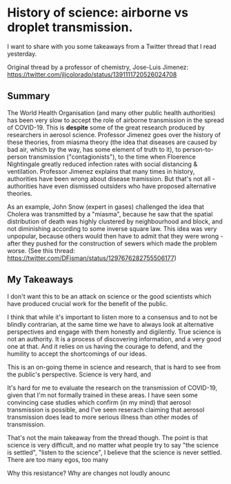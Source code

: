 # History of science: airborne vs droplet transmission.

I want to share with you some takeaways from a Twitter thread that I read yesterday.

Original thread by a professor of chemistry, Jose-Luis Jimenez: https://twitter.com/jljcolorado/status/1391111720526024708

## Summary
The World Health Organisation (and many other public health authorities) has been very slow to accept the role of airborne transmission in the spread of COVID-19. This is **despite** some of the great research produced by researchers in aerosol science. Professor Jimenez goes over the history of these theories, from miasma theory (the idea that diseases are caused by bad air, which by the way, has some element of truth to it), to person-to-person transmission ("contagionists"), to the time when Floerence Nightingale greatly reduced infection rates with social distancing & ventilation. Professor Jimenez explains that many times in history, authorities have been wrong about disease tramission. But that's not all - authorities have even dismissed outsiders who have proposed alternative theories. 

As an example, John Snow (expert in gases) challenged the idea that Cholera was transmitted by a "miasma", because he saw that the spatial distribution of death was highly clustered by neighbourhood and block, and not diminishing according to some inverse square law. This idea was very unpopular, because others would then have to admit that they were wrong - after they pushed for the construction of sewers which made the problem worse. (See this thread: https://twitter.com/DFisman/status/1297676282755506177)

## My Takeaways
I don't want this to be an attack on science or the good scientists which have produced crucial work for the benefit of the public. 

I think that while it's important to listen more to a consensus and to not be blindly contrarian, at the same time we have to always look at alternative perspectives and engage with them honestly and digilently.  True science is not an authority. It is a process of discovering information, and a very good one at that. And it relies on us having the courage to defend, and the humility to accept the shortcomings of our ideas.


This is an on-going theme in science and research, that is hard to see from the public's perspective. Science is very hard, and 

It's hard for me to evaluate the research on the transmission of COVID-19, given that I'm not formally trained in these areas. I have seen some convincing case studies which confirm (in my mind) that aerosol transmission is possible, and I've seen reserach claiming that aerosol transmission does lead to more serious illness than other modes of transmission.

That's not the main takeaway from the thread though. The point is that science is very difficult, and no matter what people try to say "the science is settled", "listen to the science", I believe that the science is never settled. There are too many egos, too many 

Why this resistance? Why are changes not loudly anounc
